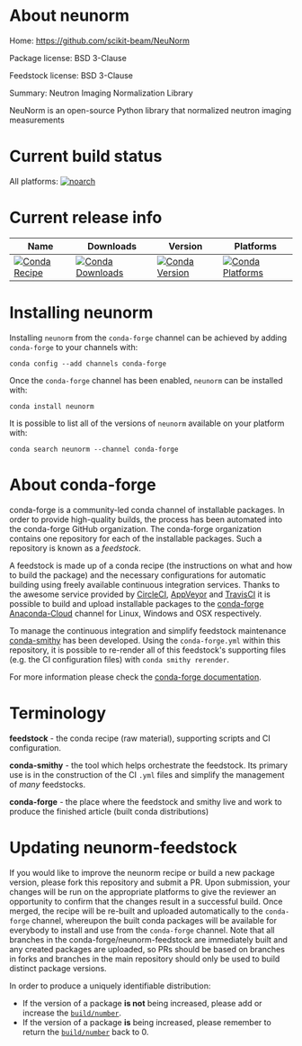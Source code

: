 About neunorm
=============

Home: https://github.com/scikit-beam/NeuNorm

Package license: BSD 3-Clause

Feedstock license: BSD 3-Clause

Summary: Neutron Imaging Normalization Library

NeuNorm is an open-source Python library that normalized neutron imaging measurements


Current build status
====================

All platforms:
[![noarch](https://img.shields.io/circleci/project/github/conda-forge/neunorm-feedstock/master.svg?label=noarch)](https://circleci.com/gh/conda-forge/neunorm-feedstock)

Current release info
====================

| Name | Downloads | Version | Platforms |
| --- | --- | --- | --- |
| [![Conda Recipe](https://img.shields.io/badge/recipe-neunorm-green.svg)](https://anaconda.org/conda-forge/neunorm) | [![Conda Downloads](https://img.shields.io/conda/dn/conda-forge/neunorm.svg)](https://anaconda.org/conda-forge/neunorm) | [![Conda Version](https://img.shields.io/conda/vn/conda-forge/neunorm.svg)](https://anaconda.org/conda-forge/neunorm) | [![Conda Platforms](https://img.shields.io/conda/pn/conda-forge/neunorm.svg)](https://anaconda.org/conda-forge/neunorm) |

Installing neunorm
==================

Installing `neunorm` from the `conda-forge` channel can be achieved by adding `conda-forge` to your channels with:

```
conda config --add channels conda-forge
```

Once the `conda-forge` channel has been enabled, `neunorm` can be installed with:

```
conda install neunorm
```

It is possible to list all of the versions of `neunorm` available on your platform with:

```
conda search neunorm --channel conda-forge
```


About conda-forge
=================

conda-forge is a community-led conda channel of installable packages.
In order to provide high-quality builds, the process has been automated into the
conda-forge GitHub organization. The conda-forge organization contains one repository
for each of the installable packages. Such a repository is known as a *feedstock*.

A feedstock is made up of a conda recipe (the instructions on what and how to build
the package) and the necessary configurations for automatic building using freely
available continuous integration services. Thanks to the awesome service provided by
[CircleCI](https://circleci.com/), [AppVeyor](http://www.appveyor.com/)
and [TravisCI](https://travis-ci.org/) it is possible to build and upload installable
packages to the [conda-forge](https://anaconda.org/conda-forge)
[Anaconda-Cloud](http://docs.anaconda.org/) channel for Linux, Windows and OSX respectively.

To manage the continuous integration and simplify feedstock maintenance
[conda-smithy](http://github.com/conda-forge/conda-smithy) has been developed.
Using the ``conda-forge.yml`` within this repository, it is possible to re-render all of
this feedstock's supporting files (e.g. the CI configuration files) with ``conda smithy rerender``.

For more information please check the [conda-forge documentation](https://conda-forge.org/docs/).

Terminology
===========

**feedstock** - the conda recipe (raw material), supporting scripts and CI configuration.

**conda-smithy** - the tool which helps orchestrate the feedstock.
                   Its primary use is in the construction of the CI ``.yml`` files
                   and simplify the management of *many* feedstocks.

**conda-forge** - the place where the feedstock and smithy live and work to
                  produce the finished article (built conda distributions)


Updating neunorm-feedstock
==========================

If you would like to improve the neunorm recipe or build a new
package version, please fork this repository and submit a PR. Upon submission,
your changes will be run on the appropriate platforms to give the reviewer an
opportunity to confirm that the changes result in a successful build. Once
merged, the recipe will be re-built and uploaded automatically to the
`conda-forge` channel, whereupon the built conda packages will be available for
everybody to install and use from the `conda-forge` channel.
Note that all branches in the conda-forge/neunorm-feedstock are
immediately built and any created packages are uploaded, so PRs should be based
on branches in forks and branches in the main repository should only be used to
build distinct package versions.

In order to produce a uniquely identifiable distribution:
 * If the version of a package **is not** being increased, please add or increase
   the [``build/number``](http://conda.pydata.org/docs/building/meta-yaml.html#build-number-and-string).
 * If the version of a package **is** being increased, please remember to return
   the [``build/number``](http://conda.pydata.org/docs/building/meta-yaml.html#build-number-and-string)
   back to 0.